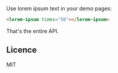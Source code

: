# <lorem-ipsum>

Use lorem ipsum text in your demo pages:

```html
<lorem-ipsum times="50"></lorem-ipsum>
```

That's the entire API.

## Licence

MIT
